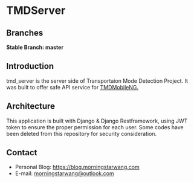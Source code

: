 # TMDServer
## Branches
**Stable Branch: master**
## Introduction
tmd_server is the server side of Transportaion Mode Detection Project. It was built to offer safe API service for <a href="https://github.com/morningstarwang/TMDMobileNG">TMDMobileNG.</a>
## Architecture
This application is built with Django & Django Restframework, using JWT token to ensure the proper permission for each user.
Some codes have been deleted from this repository for security consideration.
## Contact
- Personal Blog: https://blog.morningstarwang.com
- E-mail: morningstarwang@outlook.com
